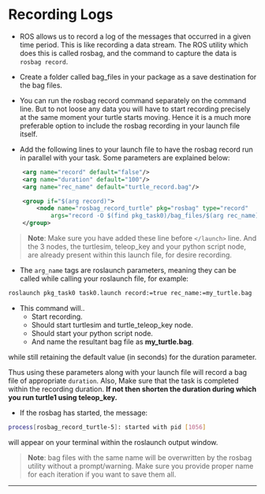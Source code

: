 # Recording Logs

- ROS allows us to record a log of the messages that occurred in a given time period. This is like recording a data stream. The ROS utility which does this is called rosbag, and the command to capture the data is `rosbag record`.

- Create a folder called bag_files in your package as a save destination for the bag files.

- You can run the rosbag record command separately on the command line. But to not loose any data you will have to start recording precisely at the same moment your turtle starts moving. Hence it is a much more preferable option to include the rosbag recording in your launch file itself.

- Add the following lines to your launch file to have the rosbag record run in parallel with your task. Some parameters are explained below:

```xml
    <arg name="record" default="false"/>
    <arg name="duration" default="100"/>
    <arg name="rec_name" default="turtle_record.bag"/>

    <group if="$(arg record)">
        <node name="rosbag_record_turtle" pkg="rosbag" type="record"
            args="record -O $(find pkg_task0)/bag_files/$(arg rec_name) --duration=$(arg duration) --chunksize=10 /turtle1/cmd_vel /turtle1/pose /turtle2/cmd_vel /turtle2/pose" output="screen" />
    </group>
```

> **Note**: Make sure you have added these line before `</launch>` line. And the 3 nodes, the turtlesim, teleop_key and your python script node, are already present within this launch file, for desire recording.

- The `arg_name` tags are roslaunch parameters, meaning they can be called while calling your roslaunch file, for example:

```bash
roslaunch pkg_task0 task0.launch record:=true rec_name:=my_turtle.bag
```

- This command will.. 
    - Start recording.
    - Should start turtlesim and turtle_teleop_key node.
    - Should start your python script node.
    - And name the resultant bag file as __my_turtle.bag__.

while still retaining the default value (in seconds) for the duration parameter.

Thus using these parameters along with your launch file will record a bag file of appropriate `duration`. Also, Make sure that the task is completed within the recording duration. **If not then shorten the duration during which you run turtle1 using teleop_key.**

- If the rosbag has started, the message:
```bash
process[rosbag_record_turtle-5]: started with pid [1056]
```
will appear on your terminal within the roslaunch output window.

> **Note**:  bag files with the same name will be overwritten by the rosbag utility without a prompt/warning. Make sure you provide proper name for each iteration if you want to save them all. 

---